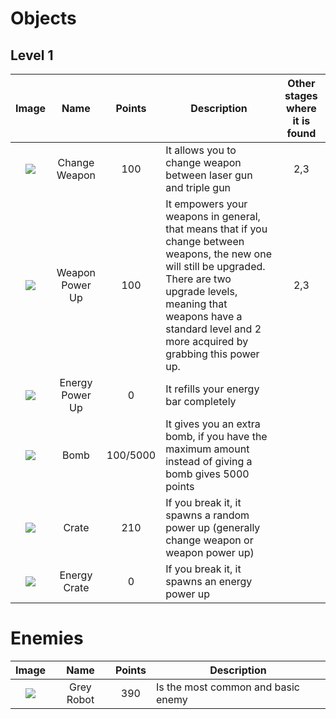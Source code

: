 # Objects
## Level 1
|Image|Name|Points|Description|Other stages where it is found|
|:---:|:---:|:---:|---|:---:|
|![](https://raw.githubusercontent.com/nicobabot/OutZone_AlchemistStudio/master/Wiki%20material/Design/MOBS/ChangeWeapon.gif)|Change Weapon|100|It allows you to change weapon between laser gun and triple gun|2,3|
|![](https://raw.githubusercontent.com/nicobabot/OutZone_AlchemistStudio/master/Wiki%20material/Design/MOBS/PowerUp.gif)|Weapon Power Up|100|It empowers your weapons in general, that means that if you change between weapons, the new one will still be upgraded. There are two upgrade levels, meaning that weapons have a standard level and 2 more acquired by grabbing this power up.|2,3|
|![](https://raw.githubusercontent.com/nicobabot/OutZone_AlchemistStudio/master/Wiki%20material/Design/MOBS/Energy.gif)|Energy Power Up|0|It refills your energy bar completely|
|![](https://raw.githubusercontent.com/nicobabot/OutZone_AlchemistStudio/master/Wiki%20material/Design/MOBS/Bomb.gif)|Bomb|100/5000|It gives you an extra bomb, if you have the maximum amount instead of giving a bomb gives 5000 points|
|![](https://raw.githubusercontent.com/nicobabot/OutZone_AlchemistStudio/master/Wiki%20material/Design/MOBS/Crate.gif)|Crate|210|If you break it, it spawns a random power up (generally change weapon or weapon power up)|
|![](https://raw.githubusercontent.com/nicobabot/OutZone_AlchemistStudio/master/Wiki%20material/Design/MOBS/EnergyCrate.gif)|Energy Crate|0|If you break it, it spawns an energy power up|
# Enemies
|Image|Name|Points|Description|
|:---:|:---:|:---:|---|
|![](https://raw.githubusercontent.com/nicobabot/OutZone_AlchemistStudio/master/Wiki%20material/Design/MOBS/GreyR.png)|Grey Robot|390|Is the most common and basic enemy|